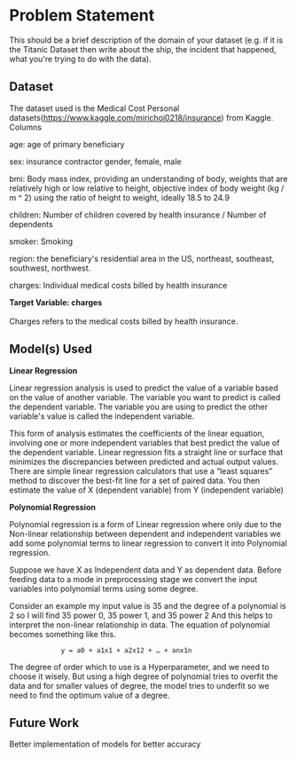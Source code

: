 # Problem Statement

This should be a brief description of the domain of your dataset (e.g. if it is the Titanic Dataset then write about the ship, the incident that happened, what you're trying to do with the data).

## Dataset

The dataset used is the Medical Cost Personal datasets(https://www.kaggle.com/mirichoi0218/insurance) from Kaggle.
Columns

age: age of primary beneficiary

sex: insurance contractor gender, female, male

bmi: Body mass index, providing an understanding of body, weights that are relatively high or low relative to height,
objective index of body weight (kg / m ^ 2) using the ratio of height to weight, ideally 18.5 to 24.9

children: Number of children covered by health insurance / Number of dependents

smoker: Smoking

region: the beneficiary's residential area in the US, northeast, southeast, southwest, northwest.

charges: Individual medical costs billed by health insurance

**Target Variable: charges**
<br>
<br>
Charges refers to the medical costs billed by health insurance.
<br>

## Model(s) Used

**Linear Regression**

Linear regression analysis is used to predict the value of a variable based on the value of another variable. The variable you want to predict is called the dependent variable. The variable you are using to predict the other variable's value is called the independent variable.

This form of analysis estimates the coefficients of the linear equation, involving one or more independent variables that best predict the value of the dependent variable. Linear regression fits a straight line or surface that minimizes the discrepancies between predicted and actual output values. There are simple linear regression calculators that use a “least squares” method to discover the best-fit line for a set of paired data. You then estimate the value of X (dependent variable) from Y (independent variable)

**Polynomial Regression**

Polynomial regression is a form of Linear regression where only due to the Non-linear relationship between dependent and independent variables we add some polynomial terms to linear regression to convert it into Polynomial regression.

Suppose we have X as Independent data and Y as dependent data. Before feeding data to a mode in preprocessing stage we convert the input variables into polynomial terms using some degree.

Consider an example my input value is 35 and the degree of a polynomial is 2 so I will find 35 power 0, 35 power 1, and 35 power 2 And this helps to interpret the non-linear relationship in data.
The equation of polynomial becomes something like this.

                 y = a0 + a1x1 + a2x12 + … + anx1n

The degree of order which to use is a Hyperparameter, and we need to choose it wisely. But using a high degree of polynomial tries to overfit the data and for smaller values of degree, the model tries to underfit so we need to find the optimum value of a degree.

## Future Work

Better implementation of models for better accuracy
